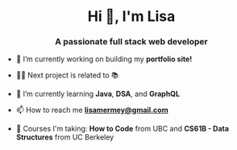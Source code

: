 <h1 align="center">Hi 👋, I'm Lisa</h1>
<h3 align="center">A passionate full stack web developer</h3>

- 🔭 I’m currently working on building my **portfolio site!**

- 👩‍💻 Next project is related to 📚

- 🌱 I’m currently learning **Java**, **DSA**, and **GraphQL**

- 📫 How to reach me **lisamermey@gmail.com**

- 🏫 Courses I'm taking: **How to Code** from UBC and **CS61B - Data Structures** from UC Berkeley

